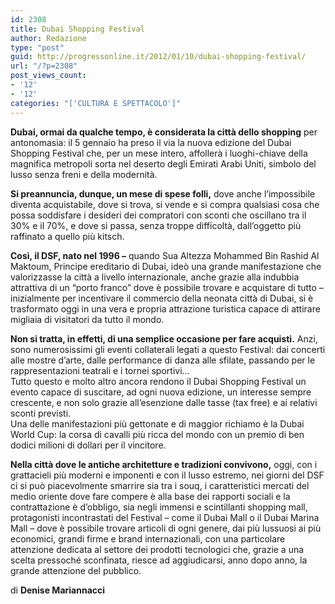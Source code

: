 ```yaml
---
id: 2308
title: Dubai Shopping Festival
author: Redazione
type: "post"
guid: http://progressonline.it/2012/01/10/dubai-shopping-festival/
url: "/?p=2308"
post_views_count:
- '12'
- '12'
categories: "['CULTURA E SPETTACOLO']"
---
```


**Dubai, ormai da qualche tempo, è considerata la città dello shopping** per antonomasia: il 5 gennaio ha preso il via la nuova edizione del Dubai Shopping Festival che, per un mese intero, affollerà i luoghi-chiave della magnifica metropoli sorta nel deserto degli Emirati Arabi Uniti, simbolo del lusso senza freni e della modernità.

**Si preannuncia, dunque, un mese di spese folli,** dove anche l’impossibile diventa acquistabile, dove si trova, si vende e si compra qualsiasi cosa che possa soddisfare i desideri dei compratori con sconti che oscillano tra il 30% e il 70%, e dove si passa, senza troppe difficoltà, dall’oggetto più raffinato a quello più kitsch.

**Così, il DSF, nato nel 1996 –** quando Sua Altezza Mohammed Bin Rashid Al Maktoum, Principe ereditario di Dubai, ideò una grande manifestazione che valorizzasse la città a livello internazionale, anche grazie alla indubbia attrattiva di un “porto franco” dove è possibile trovare e acquistare di tutto – inizialmente per incentivare il commercio della neonata città di Dubai, si è trasformato oggi in una vera e propria attrazione turistica capace di attirare migliaia di visitatori da tutto il mondo.

**Non si tratta, in effetti, di una semplice occasione per fare acquisti.** Anzi, sono numerosissimi gli eventi collaterali legati a questo Festival: dai concerti alle mostre d’arte, dalle performance di danza alle sfilate, passando per le rappresentazioni teatrali e i tornei sportivi…  
Tutto questo e molto altro ancora rendono il Dubai Shopping Festival un evento capace di suscitare, ad ogni nuova edizione, un interesse sempre crescente, e non solo grazie all’esenzione dalle tasse (tax free) e ai relativi sconti previsti.  
Una delle manifestazioni più gettonate e di maggior richiamo è la Dubai World Cup: la corsa di cavalli più ricca del mondo con un premio di ben dodici milioni di dollari per il vincitore.

**Nella città dove le antiche architetture e tradizioni convivono,** oggi, con i grattacieli più moderni e imponenti e con il lusso estremo, nei giorni del DSF ci si può piacevolmente smarrire sia tra i souq, i caratteristici mercati del medio oriente dove fare compere è alla base dei rapporti sociali e la contrattazione è d’obbligo, sia negli immensi e scintillanti shopping mall, protagonisti incontrastati del Festival – come il Dubai Mall o il Dubai Marina Mall – dove è possibile trovare articoli di ogni genere, dai più lussuosi ai più economici, grandi firme e brand internazionali, con una particolare attenzione dedicata al settore dei prodotti tecnologici che, grazie a una scelta pressoché sconfinata, riesce ad aggiudicarsi, anno dopo anno, la grande attenzione del pubblico.

di **Denise Mariannacci**